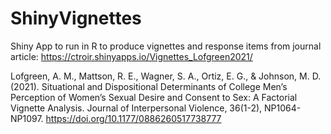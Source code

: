 # ShinyVignettes

Shiny App to run in R to produce vignettes and response items from journal article: https://ctroir.shinyapps.io/Vignettes_Lofgreen2021/

Lofgreen, A. M., Mattson, R. E., Wagner, S. A., Ortiz, E. G., & Johnson, M. D. (2021). Situational and Dispositional Determinants of College Men’s Perception of Women’s Sexual Desire and Consent to Sex: A Factorial Vignette Analysis. Journal of Interpersonal Violence, 36(1-2), NP1064-NP1097. https://doi.org/10.1177/0886260517738777
